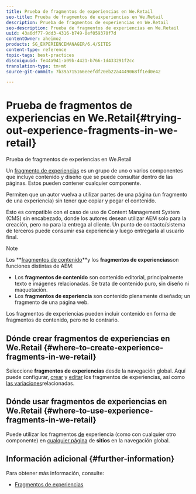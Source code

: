 ```yaml
---
title: Prueba de fragmentos de experiencias en We.Retail
seo-title: Prueba de fragmentos de experiencias en We.Retail
description: Prueba de fragmentos de experiencias en We.Retail
seo-description: Prueba de fragmentos de experiencias en We.Retail
uuid: 43a6df77-9dd3-4316-b749-0ef059370f7d
contentOwner: aheimoz
products: SG_EXPERIENCEMANAGER/6.4/SITES
content-type: reference
topic-tags: best-practices
discoiquuid: fe44a941-a09b-4421-b766-1d433291f2cc
translation-type: tm+mt
source-git-commit: 7b39a715166eeefdf20eb22a4449068ff1ed0e42

---
```



# Prueba de fragmentos de experiencias en We.Retail{#trying-out-experience-fragments-in-we-retail}

Prueba de fragmentos de experiencias en We.Retail

Un [fragmento de experiencias](/help/sites-authoring/experience-fragments.md) es un grupo de uno o varios componentes que incluye contenido y diseño que se puede consultar dentro de las páginas. Estos pueden contener cualquier componente.

Permiten que un autor vuelva a utilizar partes de una página (un fragmento de una experiencia) sin tener que copiar y pegar el contenido.

Esto es compatible con el caso de uso de Content Management System (CMS) sin encabezado, donde los autores desean utilizar AEM solo para la creación, pero no para la entrega al cliente. Un punto de contacto/sistema de terceros puede consumir esa experiencia y luego entregarla al usuario final.

>[!NOTE]
>
>Los **[fragmentos de contenido](/help/sites-developing/we-retail-content-fragments.md)**y los **fragmentos de experiencias**son funciones distintas de AEM:
>
>* Los **fragmentos de contenido** son contenido editorial, principalmente texto e imágenes relacionadas. Se trata de contenido puro, sin diseño ni maquetación.
>* Los **fragmentos de experiencia** son contenido plenamente diseñado; un fragmento de una página web. 
>
>
Los fragmentos de experiencias pueden incluir contenido en forma de fragmentos de contenido, pero no lo contrario.

## Dónde crear fragmentos de experiencias en We.Retail {#where-to-create-experience-fragments-in-we-retail}

Seleccione **fragmentos de experiencias** desde la navegación global. Aquí puede configurar, [crear](/help/sites-authoring/experience-fragments.md#creating-an-experience-fragment) y [editar](/help/sites-authoring/experience-fragments.md#editing-your-experience-fragment) los fragmentos de experiencias, así como [las variaciones](/help/sites-authoring/experience-fragments.md#creating-an-experience-fragment-variation)relacionadas.

## Dónde usar fragmentos de experiencias en We.Retail {#where-to-use-experience-fragments-in-we-retail}

Puede utilizar los fragmentos [de](/help/sites-authoring/experience-fragments.md#using-your-experience-fragment) experiencia (como con cualquier otro componente) en [cualquier página](/help/sites-authoring/editing-content.md) de **sitios** en la navegación global.

## Información adicional {#further-information}

Para obtener más información, consulte:

* [Fragmentos de experiencias](/help/sites-authoring/experience-fragments.md)

